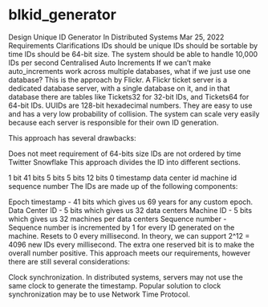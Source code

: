 # blkid_generator
Design Unique ID Generator In Distributed Systems Mar 25, 2022  Requirements Clarifications IDs should be unique IDs should be sortable by time IDs should be 64-bit size. The system should be able to handle 10,000 IDs per second Centralised Auto Increments If we can’t make auto_increments work across multiple databases, what if we just use one database? This is the approach by Flickr.  A Flickr ticket server is a dedicated database server, with a single database on it, and in that database there are tables like Tickets32 for 32-bit IDs, and Tickets64 for 64-bit IDs.
UUIDs are 128-bit hexadecimal numbers. They are easy to use and has a very low probability of collision. The system can scale very easily because each server is responsible for their own ID generation.

This approach has several drawbacks:

Does not meet requirement of 64-bits size
IDs are not ordered by time
Twitter Snowflake
This approach divides the ID into different sections.

1 bit	41 bits	5 bits	5 bits	12 bits
0	timestamp	data center id	machine id	sequence number
The IDs are made up of the following components:

Epoch timestamp - 41 bits which gives us 69 years for any custom epoch.
Data Center ID - 5 bits which gives us 32 data centers
Machine ID - 5 bits which gives us 32 machines per data centers
Sequence number - Sequence number is incremented by 1 for every ID generated on the machine. Resets to 0 every millisecond. In theory, we can support 2^12 = 4096 new IDs every millisecond.
The extra one reserved bit is to make the overall number positive.
This approach meets our requirements, however there are still several considerations:

Clock synchronization. In distributed systems, servers may not use the same clock to generate the timestamp. Popular solution to clock synchronization may be to use Network Time Protocol.
